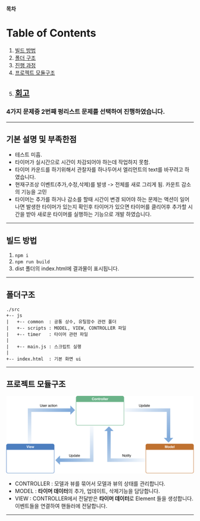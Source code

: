 **목차**

# Table of Contents

1. [빌드 방법](#build)
2. [폴더 구조](#structure)
3. [진행 과정](#process)
4. [프로젝트 모듈구조](#pro-struc)
5. ## [회고](#retrospect)

### 4가지 문제중 2번째 **펑리스트** 문제를 선택하여 진행하였습니다.

---

## 기본 설명 및 부족한점 <a name="retrospect"></a>

- 테스트 미흡.
- 타이머가 실시간으로 시간이 차감되어야 하는데 작업하지 못함.
- 타이머 카운드를 하기위해서 관찰자를 하나두어서 엘리먼트의 text를 바꾸려고 하였습니다.
- 현재구조상 이벤트(추가,수정,삭제)를 발생 -> 전체를 새로 그리게 됨. 카운트 감소의 기능을 고민
- 타이머는 추가를 하거나 감소를 할때 시간이 변경 되어야 하는 문제는 액션이 일어나면 발생한 타이머가 있는지 확인후 타이머가 있으면 타이머를 클리어후 추가할 시간을 받아 새로운 타이머를 실행하는 기능으로 개발 하였습니다.

---

## 빌드 방법 <a name="build"></a>

1. `npm i`
2. `npm run build`
3. dist 폴더의 index.html에 결과물이 표시됩니다.

---

## 폴더구조 <a name="structure"></a>

```
./src
+-- js
|   +-- common  : 공통 상수, 유틸함수 관련 폴더
|   +-- scripts : MODEL, VIEW, CONTROLLER 파일
|   +-- timer   : 타이머 관련 파일
|
|   +-- main.js : 스크립트 실행
|
+-- index.html  : 기본 화면 ui
```

---

## 프로젝트 모듈구조 <a name="pro-struc"></a>

![pro-struc](./module-struc.png)

- CONTROLLER : 모델과 뷰를 묶어서 모델과 뷰의 상태를 관리합니다.
- MODEL : **타이머 데이터**의 추가, 업데이트, 삭제기능을 담당합니다.
- VIEW : CONTROLLER에서 전달받은 **타이머 데이터**로 Element 들을 생성합니다. 이벤트들을 연결하여 핸들러에 전달합니다.

---
